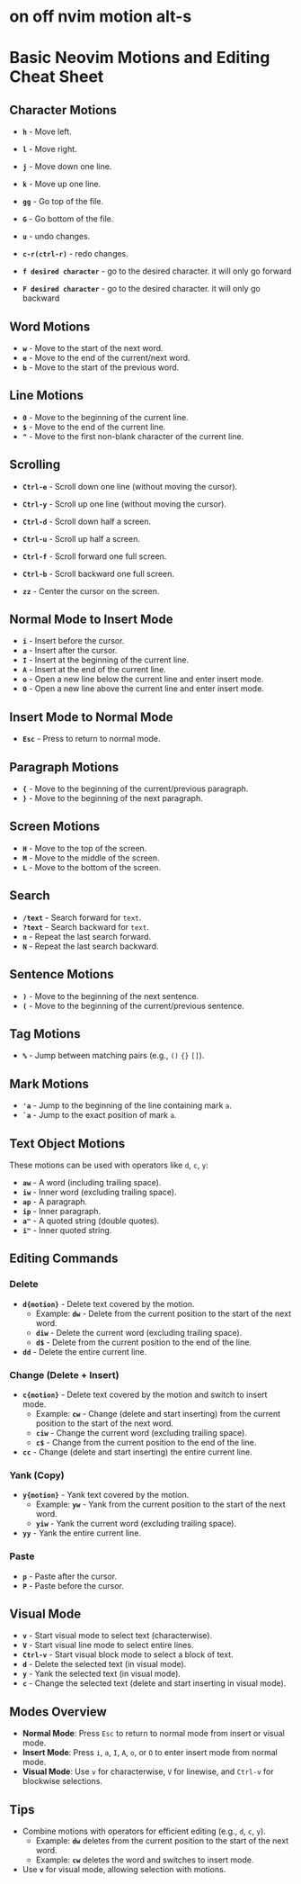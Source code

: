 # on off nvim motion alt-s

# Basic Neovim Motions and Editing Cheat Sheet

## Character Motions

- **`h`** - Move left.
- **`l`** - Move right.

- **`j`** - Move down one line.
- **`k`** - Move up one line.
- **`gg`** - Go top of the file.
- **`G`** - Go bottom of the file.
- **`u`** - undo changes.
- **`c-r(ctrl-r)`** - redo changes.
- **`f desired character`** - go to the desired character. it will only go forward
- **`F desired character`** - go to the desired character. it will only go backward

## Word Motions

- **`w`** - Move to the start of the next word.
- **`e`** - Move to the end of the current/next word.
- **`b`** - Move to the start of the previous word.

## Line Motions

- **`0`** - Move to the beginning of the current line.
- **`$`** - Move to the end of the current line.
- **`^`** - Move to the first non-blank character of the current line.

## Scrolling

- **`Ctrl-e`** - Scroll down one line (without moving the cursor).

- **`Ctrl-y`** - Scroll up one line (without moving the cursor).
- **`Ctrl-d`** - Scroll down half a screen.
- **`Ctrl-u`** - Scroll up half a screen.
- **`Ctrl-f`** - Scroll forward one full screen.
- **`Ctrl-b`** - Scroll backward one full screen.
- **`zz`** - Center the cursor on the screen.

## Normal Mode to Insert Mode

- **`i`** - Insert before the cursor.
- **`a`** - Insert after the cursor.
- **`I`** - Insert at the beginning of the current line.
- **`A`** - Insert at the end of the current line.
- **`o`** - Open a new line below the current line and enter insert mode.
- **`O`** - Open a new line above the current line and enter insert mode.

## Insert Mode to Normal Mode

- **`Esc`** - Press to return to normal mode.

## Paragraph Motions

- **`{`** - Move to the beginning of the current/previous paragraph.
- **`}`** - Move to the beginning of the next paragraph.

## Screen Motions

- **`H`** - Move to the top of the screen.
- **`M`** - Move to the middle of the screen.
- **`L`** - Move to the bottom of the screen.

## Search

- **`/text`** - Search forward for `text`.
- **`?text`** - Search backward for `text`.
- **`n`** - Repeat the last search forward.
- **`N`** - Repeat the last search backward.

## Sentence Motions

- **`)`** - Move to the beginning of the next sentence.
- **`(`** - Move to the beginning of the current/previous sentence.

## Tag Motions

- **`%`** - Jump between matching pairs (e.g., `()` `{}` `[]`).

## Mark Motions

- **`'a`** - Jump to the beginning of the line containing mark `a`.
- **`` `a ``** - Jump to the exact position of mark `a`.

## Text Object Motions

These motions can be used with operators like `d`, `c`, `y`:

- **`aw`** - A word (including trailing space).
- **`iw`** - Inner word (excluding trailing space).
- **`ap`** - A paragraph.
- **`ip`** - Inner paragraph.
- **`a"`** - A quoted string (double quotes).
- **`i"`** - Inner quoted string.

## Editing Commands

### Delete

- **`d{motion}`** - Delete text covered by the motion.
  - Example: **`dw`** - Delete from the current position to the start of the next word.
  - **`diw`** - Delete the current word (excluding trailing space).
  - **`d$`** - Delete from the current position to the end of the line.
- **`dd`** - Delete the entire current line.

### Change (Delete + Insert)

- **`c{motion}`** - Delete text covered by the motion and switch to insert mode.
  - Example: **`cw`** - Change (delete and start inserting) from the current position to the start of the next word.
  - **`ciw`** - Change the current word (excluding trailing space).
  - **`c$`** - Change from the current position to the end of the line.
- **`cc`** - Change (delete and start inserting) the entire current line.

### Yank (Copy)

- **`y{motion}`** - Yank text covered by the motion.
  - Example: **`yw`** - Yank from the current position to the start of the next word.
  - **`yiw`** - Yank the current word (excluding trailing space).
- **`yy`** - Yank the entire current line.

### Paste

- **`p`** - Paste after the cursor.
- **`P`** - Paste before the cursor.

## Visual Mode

- **`v`** - Start visual mode to select text (characterwise).
- **`V`** - Start visual line mode to select entire lines.
- **`Ctrl-v`** - Start visual block mode to select a block of text.
- **`d`** - Delete the selected text (in visual mode).
- **`y`** - Yank the selected text (in visual mode).
- **`c`** - Change the selected text (delete and start inserting in visual mode).

## Modes Overview

- **Normal Mode**: Press `Esc` to return to normal mode from insert or visual mode.
- **Insert Mode**: Press `i`, `a`, `I`, `A`, `o`, or `O` to enter insert mode from normal mode.
- **Visual Mode**: Use `v` for characterwise, `V` for linewise, and `Ctrl-v` for blockwise selections.

## Tips

- Combine motions with operators for efficient editing (e.g., `d`, `c`, `y`).
  - Example: **`dw`** deletes from the current position to the start of the next word.
  - Example: **`cw`** deletes the word and switches to insert mode.
- Use **`v`** for visual mode, allowing selection with motions.
